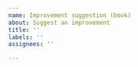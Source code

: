 ```yaml
---
name: Improvement suggestion (book)
about: Suggest an improvement
title: ''
labels: ''
assignees: ''

---
```



